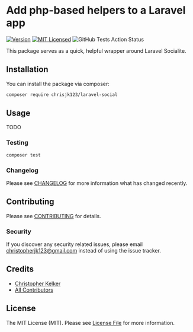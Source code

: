 # Add php-based helpers to a Laravel app

[![Version](https://img.shields.io/packagist/v/chrisjk123/laravel-social.svg?include_prereleases&style=flat&label=packagist)](https://packagist.org/packages/chrisjk123/laravel-social)
[![MIT Licensed](https://img.shields.io/badge/license-MIT-brightgreen.svg?style=flat)](LICENSE.md)
![GitHub Tests Action Status](https://img.shields.io/github/workflow/status/chrisjk123/laravel-social/run-tests?style=flat&label=tests)

This package serves as a quick, helpful wrapper around Laravel Socialite.

## Installation

You can install the package via composer:

```bash
composer require chrisjk123/laravel-social
```

## Usage

TODO

### Testing

``` bash
composer test
```

### Changelog

Please see [CHANGELOG](CHANGELOG.md) for more information what has changed recently.

## Contributing

Please see [CONTRIBUTING](CONTRIBUTING.md) for details.

### Security

If you discover any security related issues, please email christopherjk123@gmail.com instead of using the issue tracker.

## Credits

- [Christopher Kelker](https://github.com/chrisjk123)
- [All Contributors](../../contributors)

## License

The MIT License (MIT). Please see [License File](LICENSE.md) for more information.
